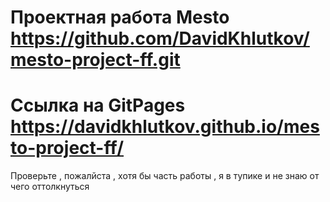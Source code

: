 # Проектная работа Mesto https://github.com/DavidKhlutkov/mesto-project-ff.git
# Ссылка на GitPages https://davidkhlutkov.github.io/mesto-project-ff/

Проверьте , пожалйста , хотя бы часть работы , я в тупике и не знаю от чего оттолкнуться